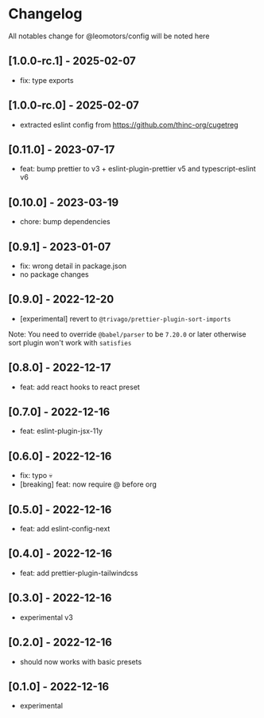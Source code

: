 # Changelog

All notables change for @leomotors/config will be noted here

## [1.0.0-rc.1] - 2025-02-07

- fix: type exports

## [1.0.0-rc.0] - 2025-02-07

- extracted eslint config from https://github.com/thinc-org/cugetreg

## [0.11.0] - 2023-07-17

- feat: bump prettier to v3 + eslint-plugin-prettier v5 and typescript-eslint v6

## [0.10.0] - 2023-03-19

- chore: bump dependencies

## [0.9.1] - 2023-01-07

- fix: wrong detail in package.json
- no package changes

## [0.9.0] - 2022-12-20

- [experimental] revert to `@trivago/prettier-plugin-sort-imports`

Note: You need to override `@babel/parser` to be `7.20.0` or later otherwise
sort plugin won't work with `satisfies`

## [0.8.0] - 2022-12-17

- feat: add react hooks to react preset

## [0.7.0] - 2022-12-16

- feat: eslint-plugin-jsx-11y

## [0.6.0] - 2022-12-16

- fix: typo 💀
- [breaking] feat: now require @ before org

## [0.5.0] - 2022-12-16

- feat: add eslint-config-next

## [0.4.0] - 2022-12-16

- feat: add prettier-plugin-tailwindcss

## [0.3.0] - 2022-12-16

- experimental v3

## [0.2.0] - 2022-12-16

- should now works with basic presets

## [0.1.0] - 2022-12-16

- experimental

